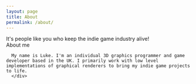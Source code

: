 ```yaml
---
layout: page
title: About
permalink: /about/
---
```

<div class="man-title">
  It's people like you who keep the indie game industry alive!
</div>
<div class="manual manual-title">
  About me
  </div>
<p>  <div class="manual-content">

      My name is Luke. I'm an individual 3D graphics programmer and game developer based in the UK. I primarily work with low level implementations of graphical renderers to bring my indie game projects to life.
      </div>
  </p>

  